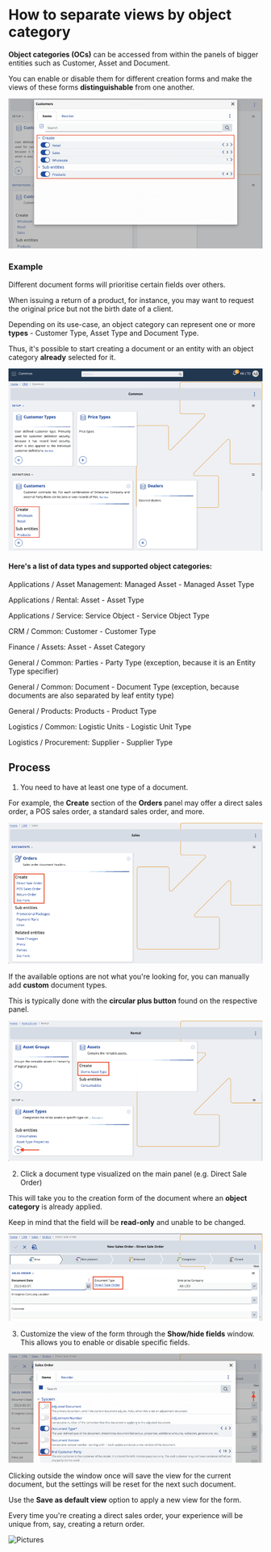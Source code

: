 # How to separate views by object category

**Object categories (OCs)** can be accessed from within the panels of bigger entities such as Customer, Asset and Document.

You can enable or disable them for different creation forms and make the views of these forms **distinguishable** from one another.

![Pictures](pictures/intro_category.png)

### Example

Different document forms will prioritise certain fields over others. 

When issuing a return of a product, for instance, you may want to request the original price but not the birth date of a client.

Depending on its use-case, an object category can represent one or more **types** - Customer Type, Asset Type and Document Type.

Thus, it's possible to start creating a document or an entity with an object category **already** selected for it.

![Pictures](pictures/intropanels.png)

#### Here's a list of data types and supported object categories:

Applications / Asset Мanagement: Managed Asset - Managed Asset Type

Applications  / Rental: Asset - Asset Type

Applications / Service: Service Object - Service Object Type

CRM / Common: Customer - Customer Type

Finance / Assets: Asset - Asset Category

General / Common: Parties - Party Type (exception, because it is an Entity Type specifier)

General / Common: Document - Document Type (exception, because documents are also separated by leaf entity type)

General / Products: Products - Product Type

Logistics / Common: Logistic Units - Logistic Unit Type

Logistics / Procurement: Supplier - Supplier Type

## Process

1. You need to have at least one type of a document. 

For example, the **Create** section of the **Orders** panel may offer a direct sales order, a POS sales order, a standard sales order, and more. 

![Pictures](pictures/sales_order_types.png)

If the available options are not what you're looking for, you can manually add **custom** document types. 

This is typically done with the **circular plus button** found on the respective panel.

![Pictures](pictures/asset_types.png)

2. Click a document type visualized on the main panel (e.g. Direct Sale Order)

This will take you to the creation form of the document where an **object category** is already applied.

Keep in mind that the field will be **read-only** and unable to be changed.

![Pictures](pictures/object_cat_applied.png)

3. Customize the view of the form through the **Show/hide fields** window. This allows you to enable or disable specific fields. 

![Pictures](pictures/add_show_fields.png)

Clicking outside the window once will save the view for the current document, but the settings will be reset for the next such document.

Use the **Save as default view** option to apply a new view for the form. 

Every time you're creating a direct sales order, your experience will be unique from, say, creating a return order. 
 
![Pictures](pictures/save_def.png)
